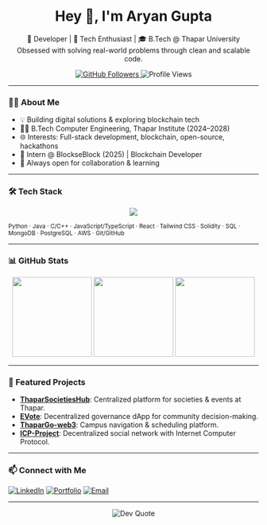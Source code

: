 <h1 align="center">Hey 👋, I'm Aryan Gupta</h1>
<p align="center">
🚀 Developer | 🧠 Tech Enthusiast | 🎓 B.Tech @ Thapar University<br>
Obsessed with solving real-world problems through clean and scalable code.
</p>

<p align="center">
  <a href="https://github.com/aryanorastar?tab=followers">
    <img src="https://img.shields.io/github/followers/aryanorastar?label=Followers&style=social" alt="GitHub Followers"/>
  </a>
  <img src="https://komarev.com/ghpvc/?username=aryanorastar&label=Profile%20views&color=0e75b6&style=flat" alt="Profile Views"/>
</p>

---

### 👨‍💻 About Me

- 💡 Building digital solutions & exploring blockchain tech
- 👨‍🎓 B.Tech Computer Engineering, Thapar Institute (2024–2028)
- 🌐 Interests: Full-stack development, blockchain, open-source, hackathons
- 🏅 Intern @ BlockseBlock (2025) | Blockchain Developer
- 🤝 Always open for collaboration & learning

---

### 🛠 Tech Stack

<p align="center">
  <img src="https://skillicons.dev/icons?i=python,java,cpp,js,ts,html,css,react,tailwind,solidity,sql,mongodb,postgres,aws,git" />
</p>
<sup>Python · Java · C/C++ · JavaScript/TypeScript · React · Tailwind CSS · Solidity · SQL · MongoDB · PostgreSQL · AWS · Git/GitHub</sup>

---

### 📊 GitHub Stats

<p align="center">
  <img src="https://github-readme-stats.vercel.app/api?username=aryanorastar&show_icons=true&theme=radical" height="160px"/>
  <img src="https://streak-stats.demolab.com?user=aryanorastar&theme=radical" height="160px"/>
  <img src="https://github-readme-stats.vercel.app/api/top-langs/?username=aryanorastar&layout=compact&theme=radical" height="160px"/>
</p>

---

### 🚩 Featured Projects

- [**ThaparSocietiesHub**](https://github.com/aryanorastar/ThaparSocietiesHub): Centralized platform for societies & events at Thapar.
- [**EVote**](https://github.com/aryanorastar/EVote): Decentralized governance dApp for community decision-making.
- [**ThaparGo-web3**](https://github.com/aryanorastar/ThaparGo-web3): Campus navigation & scheduling platform.
- [**ICP-Project**](https://github.com/aryanorastar/ICP-Project): Decentralized social network with Internet Computer Protocol.

---

### 📫 Connect with Me

[![LinkedIn](https://img.shields.io/badge/LinkedIn-blue?style=flat&logo=linkedin)](https://www.linkedin.com/in/aryan-gupta-72a532211)
[![Portfolio](https://img.shields.io/badge/Portfolio-aryanexe.netlify.app-blueviolet)](https://aryanexe.netlify.app)
[![Email](https://img.shields.io/badge/Email-aryangupts05@gmail.com-critical)](mailto:aryangupts05@gmail.com)

---

<p align="center">
  <img src="https://quotes-github-readme.vercel.app/api?type=horizontal&theme=radical" alt="Dev Quote"/>
</p>
